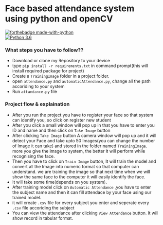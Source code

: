 
# Face based attendance system using python and openCV

[![forthebadge made-with-python](http://ForTheBadge.com/images/badges/made-with-python.svg)](https://www.python.org/)                 
[![Python 3.6](https://img.shields.io/badge/python-3.6-blue.svg)](https://www.python.org/downloads/release/python-360/) 

### What steps you have to follow??
- Download or clone my Repository to your device
- type `pip install -r requirements.txt` in command prompt(this will install required package for project)
- Create a `TrainingImage` folder in a project folder.
- open `attendance.py` and `automaticAttendance.py`, change all the path accoriding to your system
- Run `attandance.py` file

### Project flow & explaination
- After you run the project you have to register your face so that system can identify you, so click on register new student
- After you click a small window will pop up in that you have to enter you ID and name and then click on `Take Image` button
- After clicking `Take Image` button A camera window will pop up and it will detect your Face and take upto 50 Images(you can change the number of Image it can take) and stored in the folder named `TrainingImage`. more you give the image to system, the better it will perform while recognising the face.
- Then you have to click on `Train Image` button, It will train the model and convert all the Image into numeric format so that computer can understand. we are training the image so that next time when we will show the same face to the computer it will easily identify the face.
- It will take some time(depends on you system).
- After training model click on `Automatic Attendance` ,you have to enter the subject name and then it can fill attendace by your face using our trained model.
- it will create `.csv` file for every subject you enter and seperate every `.csv` file accoriding the subject
- You can view the attendance after clicking `View Attendance` button. It will show record in tabular format.





